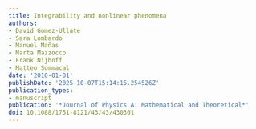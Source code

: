```yaml
---
title: Integrability and nonlinear phenomena
authors:
- David Gómez-Ullate
- Sara Lombardo
- Manuel Mañas
- Marta Mazzocco
- Frank Nijhoff
- Matteo Sommacal
date: '2010-01-01'
publishDate: '2025-10-07T15:14:15.254526Z'
publication_types:
- manuscript
publication: '*Journal of Physics A: Mathematical and Theoretical*'
doi: 10.1088/1751-8121/43/43/430301
---
```

